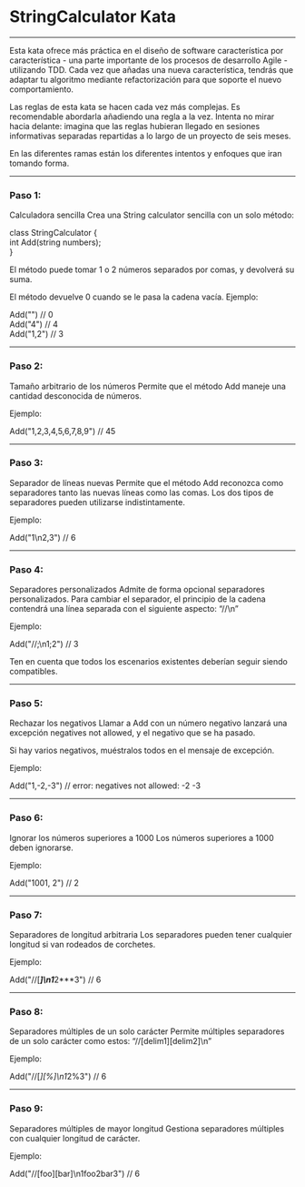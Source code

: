 <h1>StringCalculator Kata</h1>

___
Esta kata ofrece más práctica en el diseño de software característica por característica - una parte importante de los procesos de desarrollo Agile - utilizando TDD. Cada vez que añadas una nueva característica, tendrás que adaptar tu algoritmo mediante refactorización para que soporte el nuevo comportamiento.

Las reglas de esta kata se hacen cada vez más complejas. Es recomendable abordarla añadiendo una regla a la vez. Intenta no mirar hacia delante: imagina que las reglas hubieran llegado en sesiones informativas separadas repartidas a lo largo de un proyecto de seis meses.

En las diferentes ramas están los diferentes intentos y enfoques que iran tomando forma.
___
<h3>Paso 1:</h3> Calculadora sencilla
Crea una String calculator sencilla con un solo método:

class StringCalculator { \
int Add(string numbers); \
}

El método puede tomar 1 o 2 números separados por comas, y devolverá su suma.

El método devuelve 0 cuando se le pasa la cadena vacía. Ejemplo:

Add("") // 0 \
Add("4") // 4 \
Add("1,2") // 3 
___
<h3>Paso 2:</h3> Tamaño arbitrario de los números
Permite que el método Add maneje una cantidad desconocida de números.

Ejemplo:

Add("1,2,3,4,5,6,7,8,9") // 45 
___
<h3>Paso 3:</h3> Separador de líneas nuevas
Permite que el método Add reconozca como separadores tanto las nuevas líneas como las comas. Los dos tipos de separadores pueden utilizarse indistintamente.

Ejemplo:

Add("1\n2,3") // 6 
___
<h3>Paso 4:</h3> Separadores personalizados
Admite de forma opcional separadores personalizados. Para cambiar el separador, el principio de la cadena contendrá una línea separada con el siguiente aspecto: “//<separator>\n<numbers>”

Ejemplo:

Add("//;\n1;2") // 3 

Ten en cuenta que todos los escenarios existentes deberían seguir siendo compatibles.
___
<h3>Paso 5:</h3> Rechazar los negativos
Llamar a Add con un número negativo lanzará una excepción negatives not allowed, y el negativo que se ha pasado.

Si hay varios negativos, muéstralos todos en el mensaje de excepción.

Ejemplo:

Add("1,-2,-3") // error: negatives not allowed: -2 -3
___
<h3>Paso 6:</h3> Ignorar los números superiores a 1000
Los números superiores a 1000 deben ignorarse.

Ejemplo:

Add("1001, 2") // 2
___
<h3>Paso 7:</h3> Separadores de longitud arbitraria
Los separadores pueden tener cualquier longitud si van rodeados de corchetes.

Ejemplo:

Add("//[***]\n1***2***3") // 6
___
<h3>Paso 8:</h3> Separadores múltiples de un solo carácter
Permite múltiples separadores de un solo carácter como estos: “//[delim1][delim2]\n”

Ejemplo:

Add("//[*][%]\n1*2%3") // 6
___
<h3>Paso 9:</h3> Separadores múltiples de mayor longitud
Gestiona separadores múltiples con cualquier longitud de carácter.

Ejemplo:

Add("//[foo][bar]\n1foo2bar3") // 6